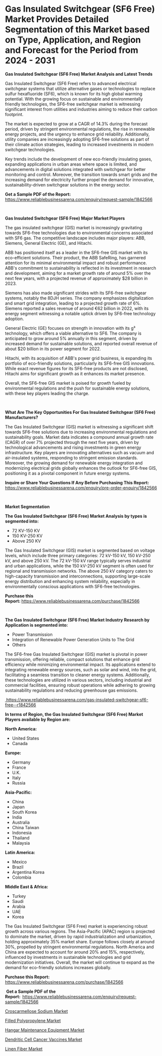 <p><h1>Gas Insulated Switchgear (SF6 Free) Market Provides Detailed Segmentation of this Market based on Type, Application, and Region and Forecast for the Period from 2024 - 2031</h1></p><p><strong>Gas Insulated Switchgear (SF6 Free) Market Analysis and Latest Trends</strong></p>
<p><p>Gas Insulated Switchgear (SF6 Free) refers to advanced electrical switchgear systems that utilize alternative gases or technologies to replace sulfur hexafluoride (SF6), which is known for its high global warming potential. With the growing focus on sustainable and environmentally friendly technologies, the SF6-free switchgear market is witnessing significant interest from utilities and industries aiming to reduce their carbon footprint.</p><p>The market is expected to grow at a CAGR of 14.3% during the forecast period, driven by stringent environmental regulations, the rise in renewable energy projects, and the urgency to enhance grid reliability. Additionally, utility companies are increasingly adopting SF6-free solutions as part of their climate action strategies, leading to increased investments in modern switchgear technologies. </p><p>Key trends include the development of new eco-friendly insulating gases, expanding applications in urban areas where space is limited, and advancements in digital solutions integrated with switchgear for better monitoring and control. Moreover, the transition towards smart grids and the increasing demand for electricity further propel the demand for innovative, sustainability-driven switchgear solutions in the energy sector.</p></p>
<p><strong>Get a Sample PDF of the Report:&nbsp;</strong> <a href="https://www.reliablebusinessarena.com/enquiry/request-sample/1842566?utm_campaign=1331&utm_medium=2&utm_source=Github&utm_content=ia&utm_term=16102024&utm_id=gas-insulated-switchgear-sf6-free">https://www.reliablebusinessarena.com/enquiry/request-sample/1842566</a></p>
<p>&nbsp;</p>
<p><strong>Gas Insulated Switchgear (SF6 Free) Major Market Players</strong></p>
<p><p>The gas insulated switchgear (GIS) market is increasingly gravitating towards SF6-free technologies due to environmental concerns associated with SF6 gas. The competitive landscape includes major players: ABB, Siemens, General Electric (GE), and Hitachi.</p><p>ABB has positioned itself as a leader in the SF6-free GIS market with its eco-efficient solutions. Their product, the ABB SafeRing, has garnered attention for its minimal environmental impact and robust performance. ABB's commitment to sustainability is reflected in its investment in research and development, aiming for a market growth rate of around 5% over the next few years, with a projected revenue of approximately $28 billion in 2023.</p><p>Siemens has also made significant strides with its SF6-free switchgear systems, notably the 8DJH series. The company emphasizes digitalization and smart grid integration, leading to a projected growth rate of 6%. Siemens reported a sales revenue of around €62 billion in 2022, with its energy segment witnessing a notable uptick driven by SF6-free technology adoption.</p><p>General Electric (GE) focuses on strength in innovation with its g³ technology, which offers a viable alternative to SF6. The company is anticipated to grow around 5% annually in this segment, driven by increased demand for sustainable solutions, and reported overall revenue of about $20 billion in its power segment for 2022.</p><p>Hitachi, with its acquisition of ABB's power grid business, is expanding its portfolio of eco-friendly solutions, particularly its SF6-free GIS innovations. While exact revenue figures for its SF6-free products are not disclosed, Hitachi aims for significant growth as it enhances its market presence.</p><p>Overall, the SF6-free GIS market is poised for growth fueled by environmental regulations and the push for sustainable energy solutions, with these key players leading the charge.</p></p>
<p>&nbsp;</p>
<p><strong>What Are The Key Opportunities For Gas Insulated Switchgear (SF6 Free) Manufacturers?</strong></p>
<p><p>The Gas Insulated Switchgear (GIS) market is witnessing a significant shift towards SF6-free solutions due to increasing environmental regulations and sustainability goals. Market data indicates a compound annual growth rate (CAGR) of over 7% projected through the next five years, driven by technological advancements and rising investments in green energy infrastructure. Key players are innovating alternatives such as vacuum and air-insulated systems, responding to stringent emission standards. Moreover, the growing demand for renewable energy integration and modernizing electrical grids globally enhances the outlook for SF6-free GIS, positioning it as a pivotal component in future energy systems.</p></p>
<p><strong>Inquire or Share Your Questions If Any Before Purchasing This Report:</strong> <a href="https://www.reliablebusinessarena.com/enquiry/pre-order-enquiry/1842566?utm_campaign=1331&utm_medium=2&utm_source=Github&utm_content=ia&utm_term=16102024&utm_id=gas-insulated-switchgear-sf6-free">https://www.reliablebusinessarena.com/enquiry/pre-order-enquiry/1842566</a></p>
<p>&nbsp;</p>
<p><strong>Market Segmentation</strong></p>
<p><strong>The Gas Insulated Switchgear (SF6 Free) Market Analysis by types is segmented into:</strong></p>
<p><ul><li>72 KV-150 KV</li><li>150 KV-250 KV</li><li>Above 250 KV</li></ul></p>
<p><p>The Gas Insulated Switchgear (GIS) market is segmented based on voltage levels, which include three primary categories: 72 kV-150 kV, 150 kV-250 kV, and above 250 kV. The 72 kV-150 kV range typically serves industrial and urban applications, while the 150 kV-250 kV segment is often used for regional and transmission networks. The above 250 kV category caters to high-capacity transmission and interconnections, supporting large-scale energy distribution and enhancing system reliability, especially in environmentally conscious applications with SF6-free technologies.</p></p>
<p><strong>Purchase this Report:&nbsp;</strong><a href="https://www.reliablebusinessarena.com/purchase/1842566?utm_campaign=1331&utm_medium=2&utm_source=Github&utm_content=ia&utm_term=16102024&utm_id=gas-insulated-switchgear-sf6-free">https://www.reliablebusinessarena.com/purchase/1842566</a></p>
<p>&nbsp;</p>
<p><strong>The Gas Insulated Switchgear (SF6 Free) Market Industry Research by Application is segmented into:</strong></p>
<p><ul><li>Power Transmission</li><li>Integration of Renewable Power Generation Units to The Grid</li><li>Others</li></ul></p>
<p><p>The SF6-free Gas Insulated Switchgear (GIS) market is pivotal in power transmission, offering reliable, compact solutions that enhance grid efficiency while minimizing environmental impact. Its applications extend to integrating renewable energy sources, such as solar and wind, into the grid, facilitating a seamless transition to cleaner energy systems. Additionally, these technologies are utilized in various sectors, including industrial and commercial facilities, ensuring robust operations while adhering to growing sustainability regulations and reducing greenhouse gas emissions.</p></p>
<p><a href="https://www.reliablebusinessarena.com/gas-insulated-switchgear-sf6-free--r1842566?utm_campaign=1331&utm_medium=2&utm_source=Github&utm_content=ia&utm_term=16102024&utm_id=gas-insulated-switchgear-sf6-free">&nbsp;https://www.reliablebusinessarena.com/gas-insulated-switchgear-sf6-free--r1842566</a></p>
<p><strong>In terms of Region, the Gas Insulated Switchgear (SF6 Free) Market Players available by Region are:</strong></p>
<p>
    <p> <strong> North America: </strong>
        <ul>
            <li>United States</li>
            <li>Canada</li>
        </ul>
        </p> 
    <p> <strong> Europe: </strong>
        <ul>
            <li>Germany</li>
            <li>France</li>
            <li>U.K.</li>
            <li>Italy</li>
            <li>Russia</li>
        </ul>
        </p> 
    <p> <strong> Asia-Pacific: </strong>
        <ul>
            <li>China</li>
            <li>Japan</li>
            <li>South Korea</li>
            <li>India</li>
            <li>Australia</li>
            <li>China Taiwan</li>
            <li>Indonesia</li>
            <li>Thailand</li>
            <li>Malaysia</li>
        </ul>
        </p> 
    <p> <strong> Latin America: </strong>
        <ul>
            <li>Mexico</li>
            <li>Brazil</li>
            <li>Argentina Korea</li>
            <li>Colombia</li>
        </ul>
        </p> 
    <p> <strong> Middle East & Africa: </strong>
        <ul>
            <li>Turkey</li>
            <li>Saudi</li>
            <li>Arabia</li>
            <li>UAE</li>
            <li>Korea</li>
        </ul>
    </p>
    </p>
<p><p>The Gas Insulated Switchgear (SF6 Free) market is experiencing robust growth across various regions. The Asia-Pacific (APAC) region is projected to dominate the market, driven by rapid industrialization and urbanization, holding approximately 35% market share. Europe follows closely at around 30%, propelled by stringent environmental regulations. North America and China are expected to account for around 20% and 15%, respectively, influenced by investments in sustainable technologies and grid modernization initiatives. Overall, the market will continue to expand as the demand for eco-friendly solutions increases globally.</p></p>
<p><strong>Purchase this Report: </strong><a href="https://www.reliablebusinessarena.com/purchase/1842566?utm_campaign=1331&utm_medium=2&utm_source=Github&utm_content=ia&utm_term=16102024&utm_id=gas-insulated-switchgear-sf6-free">https://www.reliablebusinessarena.com/purchase/1842566</a></p>
<p>&nbsp;<strong>Get a Sample PDF of the Report:&nbsp;&nbsp;</strong><a href="https://www.reliablebusinessarena.com/enquiry/request-sample/1842566?utm_campaign=1331&utm_medium=2&utm_source=Github&utm_content=ia&utm_term=16102024&utm_id=gas-insulated-switchgear-sf6-free">https://www.reliablebusinessarena.com/enquiry/request-sample/1842566</a></p>
<p><strong></strong></p>
<p><p><a href="https://www.linkedin.com/pulse/croscarmellose-sodium-market-velocity-4-cagr-trajectory-2024-2031-pj51e?utm_campaign=1331&utm_medium=2&utm_source=Github&utm_content=ia&utm_term=16102024&utm_id=gas-insulated-switchgear-sf6-free">Croscarmellose Sodium Market</a></p><p><a href="https://www.linkedin.com/pulse/filled-polypropylene-spectrum-usage-patterns-sector-evolution-39n4e?utm_campaign=1331&utm_medium=2&utm_source=Github&utm_content=ia&utm_term=16102024&utm_id=gas-insulated-switchgear-sf6-free">Filled Polypropylene Market</a></p><p><a href="https://github.com/sofayahoo2023/Market-Research-Report-List-6/blob/main/hangar-maintenance-equipment-market.md?utm_campaign=1331&utm_medium=2&utm_source=Github&utm_content=ia&utm_term=16102024&utm_id=gas-insulated-switchgear-sf6-free">Hangar Maintenance Equipment Market</a></p><p><a href="https://github.com/wwwkeltoum/Market-Research-Report-List-5/blob/main/dendritic-cell-cancer-vaccines-market.md?utm_campaign=1331&utm_medium=2&utm_source=Github&utm_content=ia&utm_term=16102024&utm_id=gas-insulated-switchgear-sf6-free">Dendritic Cell Cancer Vaccines Market</a></p><p><a href="https://www.linkedin.com/pulse/disruption-innovation-linen-fiber-industry-market-analysis-sieoe?utm_campaign=1331&utm_medium=2&utm_source=Github&utm_content=ia&utm_term=16102024&utm_id=gas-insulated-switchgear-sf6-free">Linen Fiber Market</a></p></p>